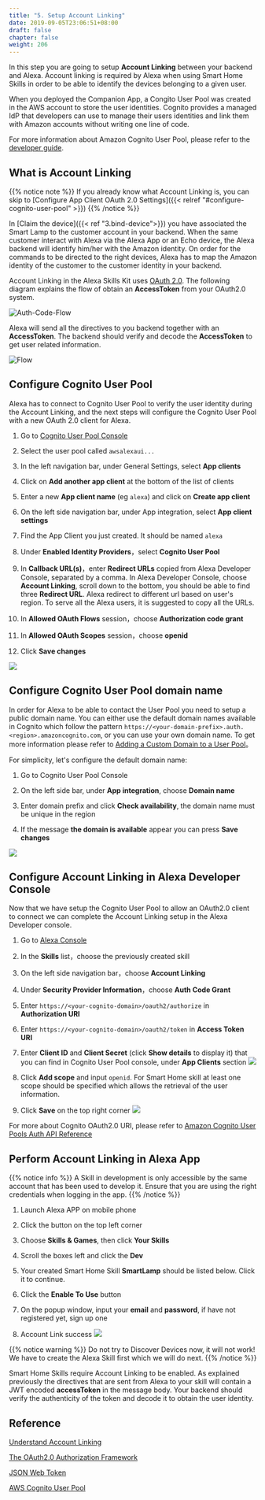 ```yaml
---
title: "5. Setup Account Linking"
date: 2019-09-05T23:06:51+08:00
draft: false
chapter: false
weight: 206
---
```


In this step you are going to setup **Account Linking** between your backend and Alexa. Account linking is required by Alexa when using Smart Home Skills in order to be able to identify the devices belonging to a given user.

When you deployed the Companion App, a Congito User Pool was created in the AWS account to store the user identities. Cognito provides a managed IdP that developers can use to manage their users identities and link them with Amazon accounts without writing one line of code. 

For more information about Amazon Cognito User Pool, please refer to the 
[developer guide](https://docs.aws.amazon.com/cognito/latest/developerguide/cognito-user-identity-pools.html).

## What is Account Linking

{{% notice note %}}
If you already know what Account Linking is, you can skip to [Configure App Client OAuth 2.0 Settings]({{< relref "#configure-cognito-user-pool" >}})
{{% /notice %}}

In [Claim the device]({{< ref "3.bind-device">}}) you have associated the Smart Lamp to the customer account in your backend. When the same customer interact with Alexa via the Alexa App or an Echo device, the Alexa backend will identify him/her with the Amazon identity. On order for the commands to be directed to the right devices, Alexa has to map the Amazon identity of the customer to the customer identity in your backend.

Account Linking in the Alexa Skills Kit uses [OAuth 2.0](https://tools.ietf.org/html/rfc6749). 
The following diagram explains the flow of obtain an **AccessToken** from your OAuth2.0 system.

![Auth-Code-Flow](/images/smart-home/auth-code-flow.png)

Alexa will send all the directives to you backend together with an **AccessToken**. The
backend should verify and decode the **AccessToken** to get user related information.

![Flow](/images/smart-home/skill-interaction-flow.png)

## Configure Cognito User Pool 

Alexa has to connect to Cognito User Pool to verify the user identity during the Account Linking, and the next steps will configure 
the Cognito User Pool with a new OAuth 2.0 client for Alexa. 

1. Go to [Cognito User Pool Console](https://console.aws.amazon.com/cognito/users/?region=us-east-1#)

1. Select the user pool called `awsalexaui...`

1. In the left navigation bar, under General Settings, select **App clients**

1. Click on **Add another app client** at the bottom of the list of clients

1. Enter a new **App client name** (eg `alexa`) and click on **Create app client**

1. On the left side navigation bar, under App integration, select **App client settings**

1. Find the App Client you just created. It should be named `alexa`

1. Under **Enabled Identity Providers**，select **Cognito User Pool**

1. In **Callback URL(s)**，enter **Redirect URLs** copied from Alexa Developer Console, separated by a comma. In Alexa Developer Console,
choose **Account Linking**, scroll down to the bottom, you should be able to find three **Redirect URL**. Alexa redirect 
to different url based on user's region. To serve all the Alexa users, it is suggested to copy all the URLs.

1. In **Allowed OAuth Flows** session，choose **Authorization code grant**

1. In **Allowed OAuth Scopes** session，choose **openid**

1. Click **Save changes**

![](/images/smart-home/configure-cup-oauth.png)


## Configure Cognito User Pool domain name

In order for Alexa to be able to contact the User Pool you need to setup a public domain name. 
You can either use the default domain names available in Cognito which follow the pattern `https://<your-domain-prefix>.auth.<region>.amazoncognito.com`, 
or you can use your own domain name. To get more information please refer to 
[Adding a Custom Domain to a User Pool](https://docs.aws.amazon.com/cognito/latest/developerguide/cognito-user-pools-add-custom-domain.html#cognito-user-pools-add-custom-domain-adding)。

For simplicity, let's configure the default domain name:

1. Go to Cognito User Pool Console

1. On the left side bar, under **App integration**, choose **Domain name**

1. Enter domain prefix and click **Check availability**, the domain name must be unique in the region

1. If the message **the domain is available** appear you can press **Save changes**

![](/images/smart-home/cognito-domain.png)


## Configure Account Linking in Alexa Developer Console

Now that we have setup the Cognito User Pool to allow an OAuth2.0 client to connect we can complete the Account Linking setup in the Alexa Developer console.

1. Go to [Alexa Console](https://developer.amazon.com/alexa/console/ask)

1. In the **Skills** list，choose the previously created skill

1. On the left side navigation bar，choose **Account Linking**

1. Under **Security Provider Information**，choose **Auth Code Grant**

1. Enter `https://<your-cognito-domain>/oauth2/authorize` in **Authorization URI**

1. Enter `https://<your-cognito-domain>/oauth2/token` in **Access Token URI**

1. Enter **Client ID** and **Client Secret** (click **Show details** to display it) that you can find in Cognito User Pool console, under **App Clients** section
![](/images/smart-home/find-client-credentials.png)

1. Click **Add scope** and input `openid`. For Smart Home skill at least one scope should be specified which allows the retrieval of the user information.

1. Click **Save** on the top right corner
![](/images/smart-home/configure-alexa-account-linking.png)

For more about Cognito OAuth2.0 URI, please refer to 
[Amazon Cognito User Pools Auth API Reference](https://docs.aws.amazon.com/cognito/latest/developerguide/cognito-userpools-server-contract-reference.html)

## Perform Account Linking in Alexa App

{{% notice info %}}
A Skill in development is only accessible by the same account that has been used to develop it. Ensure that you are using the right credentials when logging in the app.
{{% /notice %}}

1. Launch Alexa APP on mobile phone

1. Click the button on the top left corner

1. Choose **Skills & Games**, then click **Your Skills**

1. Scroll the boxes left and click the **Dev**  

1. Your created Smart Home Skill **SmartLamp** should be listed below. Click it to continue.

1. Click the **Enable To Use** button

1. On the popup window, input your **email** and **password**, if have not registered yet, sign up one

1. Account Link success
![](/images/smart-home/account-linking-success.jpeg)

{{% notice warning %}}
Do not try to Discover Devices now, it will not work! We have to create the Alexa Skill first which we will do next.
{{% /notice %}}

Smart Home Skills require Account Linking to be enabled. As explained previously the directives that are sent 
from Alexa to your skill will contain a JWT encoded **accessToken** in the message body. 
Your backend should verify the authenticity of the token and decode it to obtain
the user identity.

## Reference
[Understand Account Linking](https://developer.amazon.com/docs/account-linking/understand-account-linking.html)

[The OAuth2.0 Authorization Framework](https://tools.ietf.org/html/rfc6749)

[JSON Web Token](https://en.wikipedia.org/wiki/JSON_Web_Token)

[AWS Cognito User Pool](https://docs.aws.amazon.com/zh_cn/cognito/latest/developerguide/cognito-user-identity-pools.html)
